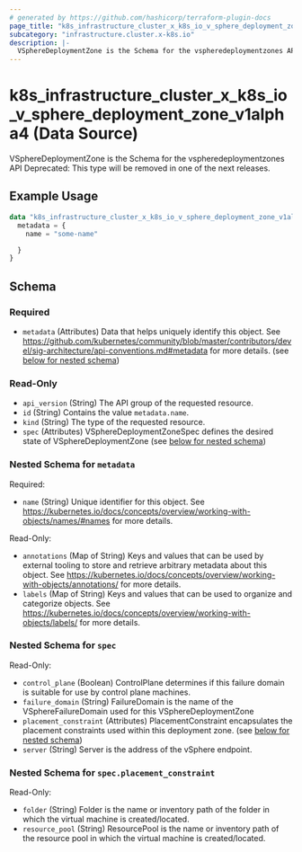 ```yaml
---
# generated by https://github.com/hashicorp/terraform-plugin-docs
page_title: "k8s_infrastructure_cluster_x_k8s_io_v_sphere_deployment_zone_v1alpha4 Data Source - terraform-provider-k8s"
subcategory: "infrastructure.cluster.x-k8s.io"
description: |-
  VSphereDeploymentZone is the Schema for the vspheredeploymentzones API  Deprecated: This type will be removed in one of the next releases.
---
```


# k8s_infrastructure_cluster_x_k8s_io_v_sphere_deployment_zone_v1alpha4 (Data Source)

VSphereDeploymentZone is the Schema for the vspheredeploymentzones API  Deprecated: This type will be removed in one of the next releases.

## Example Usage

```terraform
data "k8s_infrastructure_cluster_x_k8s_io_v_sphere_deployment_zone_v1alpha4" "example" {
  metadata = {
    name = "some-name"

  }
}
```

<!-- schema generated by tfplugindocs -->
## Schema

### Required

- `metadata` (Attributes) Data that helps uniquely identify this object. See https://github.com/kubernetes/community/blob/master/contributors/devel/sig-architecture/api-conventions.md#metadata for more details. (see [below for nested schema](#nestedatt--metadata))

### Read-Only

- `api_version` (String) The API group of the requested resource.
- `id` (String) Contains the value `metadata.name`.
- `kind` (String) The type of the requested resource.
- `spec` (Attributes) VSphereDeploymentZoneSpec defines the desired state of VSphereDeploymentZone (see [below for nested schema](#nestedatt--spec))

<a id="nestedatt--metadata"></a>
### Nested Schema for `metadata`

Required:

- `name` (String) Unique identifier for this object. See https://kubernetes.io/docs/concepts/overview/working-with-objects/names/#names for more details.

Read-Only:

- `annotations` (Map of String) Keys and values that can be used by external tooling to store and retrieve arbitrary metadata about this object. See https://kubernetes.io/docs/concepts/overview/working-with-objects/annotations/ for more details.
- `labels` (Map of String) Keys and values that can be used to organize and categorize objects. See https://kubernetes.io/docs/concepts/overview/working-with-objects/labels/ for more details.


<a id="nestedatt--spec"></a>
### Nested Schema for `spec`

Read-Only:

- `control_plane` (Boolean) ControlPlane determines if this failure domain is suitable for use by control plane machines.
- `failure_domain` (String) FailureDomain is the name of the VSphereFailureDomain used for this VSphereDeploymentZone
- `placement_constraint` (Attributes) PlacementConstraint encapsulates the placement constraints used within this deployment zone. (see [below for nested schema](#nestedatt--spec--placement_constraint))
- `server` (String) Server is the address of the vSphere endpoint.

<a id="nestedatt--spec--placement_constraint"></a>
### Nested Schema for `spec.placement_constraint`

Read-Only:

- `folder` (String) Folder is the name or inventory path of the folder in which the virtual machine is created/located.
- `resource_pool` (String) ResourcePool is the name or inventory path of the resource pool in which the virtual machine is created/located.
